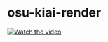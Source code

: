 # osu-kiai-render
[![Watch the video](https://img.youtube.com/vi/SNR_-0EKn2E/default.jpg)](https://youtu.be/SNR_-0EKn2E)